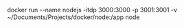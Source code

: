 docker run --name nodejs -itdp 3000:3000 -p 3001:3001 -v ~/Documents/Projects/docker/node:/app node
